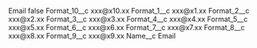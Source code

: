 <?xml version="1.0" encoding="UTF-8"?>
<CustomMetadata xmlns="http://soap.sforce.com/2006/04/metadata" xmlns:xsi="http://www.w3.org/2001/XMLSchema-instance" xmlns:xsd="http://www.w3.org/2001/XMLSchema">
    <label>Email</label>
    <protected>false</protected>
    <values>
        <field>Format_10__c</field>
        <value xsi:type="xsd:string">xxx@x10.xx</value>
    </values>
    <values>
        <field>Format_1__c</field>
        <value xsi:type="xsd:string">xxx@x1.xx</value>
    </values>
    <values>
        <field>Format_2__c</field>
        <value xsi:type="xsd:string">xxx@x2.xx</value>
    </values>
    <values>
        <field>Format_3__c</field>
        <value xsi:type="xsd:string">xxx@x3.xx</value>
    </values>
    <values>
        <field>Format_4__c</field>
        <value xsi:type="xsd:string">xxx@x4.xx</value>
    </values>
    <values>
        <field>Format_5__c</field>
        <value xsi:type="xsd:string">xxx@x5.xx</value>
    </values>
    <values>
        <field>Format_6__c</field>
        <value xsi:type="xsd:string">xxx@x6.xx</value>
    </values>
    <values>
        <field>Format_7__c</field>
        <value xsi:type="xsd:string">xxx@x7.xx</value>
    </values>
    <values>
        <field>Format_8__c</field>
        <value xsi:type="xsd:string">xxx@x8.xx</value>
    </values>
    <values>
        <field>Format_9__c</field>
        <value xsi:type="xsd:string">xxx@x9.xx</value>
    </values>
    <values>
        <field>Name__c</field>
        <value xsi:type="xsd:string">Email</value>
    </values>
</CustomMetadata>

